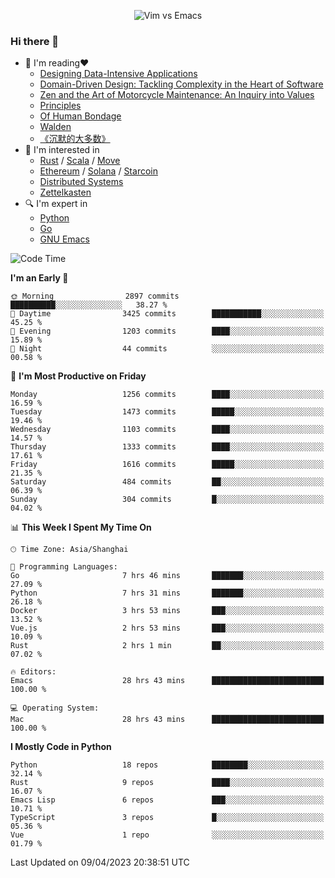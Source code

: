 <p align="center">
    <img src="https://gist.githubusercontent.com/coldnight/e696baffb094e71c96cb302118878eae/raw/40ea5053a6f66cc65f90f437e4173497da225958/banner.gif" alt="Vim vs Emacs" />
</p>

### Hi there 👋

- 📖 I'm reading❤️
    + [Designing Data-Intensive Applications](https://www.oreilly.com/library/view/designing-data-intensive-applications/9781491903063/)
    + [Domain-Driven Design: Tackling Complexity in the Heart of Software](https://www.dddcommunity.org/book/evans_2003/)
    + [Zen and the Art of Motorcycle Maintenance: An Inquiry into Values](https://en.wikipedia.org/wiki/Zen_and_the_Art_of_Motorcycle_Maintenance)
    + [Principles](https://www.principles.com/)
    + [Of Human Bondage](https://en.wikipedia.org/wiki/Of_Human_Bondage)
    + [Walden](https://en.wikipedia.org/wiki/Walden)
    + [《沉默的大多数》](https://en.wikipedia.org/wiki/Silent_majority)
- 🌱 I'm interested in
    + [Rust](https://www.rust-lang.org/) / [Scala](https://www.scala-lang.org/) / [Move](https://github.com/move-language/move/)
    + [Ethereum](https://ethereum.org/en/) / [Solana](https://solana.com/) / [Starcoin](https://github.com/starcoinorg/starcoin)
	+ [Distributed Systems](https://www.linuxzen.com/notes/topics/20200320174417_%E5%88%86%E5%B8%83%E5%BC%8F/)
	+ [Zettelkasten](https://www.linuxzen.com/notes/notes/20220120080920-slip_box/)
- 🔍 I'm expert in
    + [Python](https://www.python.org/)
    + [Go](https://go.dev/)
    + [GNU Emacs](https://www.gnu.org/software/emacs/)

<!--START_SECTION:waka-->
![Code Time](http://img.shields.io/badge/Code%20Time-2%2C037%20hrs%2047%20mins-blue)

**I'm an Early 🐤** 

```text
🌞 Morning                2897 commits        ██████████░░░░░░░░░░░░░░░   38.27 % 
🌆 Daytime                3425 commits        ███████████░░░░░░░░░░░░░░   45.25 % 
🌃 Evening                1203 commits        ████░░░░░░░░░░░░░░░░░░░░░   15.89 % 
🌙 Night                  44 commits          ░░░░░░░░░░░░░░░░░░░░░░░░░   00.58 % 
```
📅 **I'm Most Productive on Friday** 

```text
Monday                   1256 commits        ████░░░░░░░░░░░░░░░░░░░░░   16.59 % 
Tuesday                  1473 commits        █████░░░░░░░░░░░░░░░░░░░░   19.46 % 
Wednesday                1103 commits        ████░░░░░░░░░░░░░░░░░░░░░   14.57 % 
Thursday                 1333 commits        ████░░░░░░░░░░░░░░░░░░░░░   17.61 % 
Friday                   1616 commits        █████░░░░░░░░░░░░░░░░░░░░   21.35 % 
Saturday                 484 commits         ██░░░░░░░░░░░░░░░░░░░░░░░   06.39 % 
Sunday                   304 commits         █░░░░░░░░░░░░░░░░░░░░░░░░   04.02 % 
```


📊 **This Week I Spent My Time On** 

```text
🕑︎ Time Zone: Asia/Shanghai

💬 Programming Languages: 
Go                       7 hrs 46 mins       ███████░░░░░░░░░░░░░░░░░░   27.09 % 
Python                   7 hrs 31 mins       ███████░░░░░░░░░░░░░░░░░░   26.18 % 
Docker                   3 hrs 53 mins       ███░░░░░░░░░░░░░░░░░░░░░░   13.52 % 
Vue.js                   2 hrs 53 mins       ███░░░░░░░░░░░░░░░░░░░░░░   10.09 % 
Rust                     2 hrs 1 min         ██░░░░░░░░░░░░░░░░░░░░░░░   07.02 % 

🔥 Editors: 
Emacs                    28 hrs 43 mins      █████████████████████████   100.00 % 

💻 Operating System: 
Mac                      28 hrs 43 mins      █████████████████████████   100.00 % 
```

**I Mostly Code in Python** 

```text
Python                   18 repos            ████████░░░░░░░░░░░░░░░░░   32.14 % 
Rust                     9 repos             ████░░░░░░░░░░░░░░░░░░░░░   16.07 % 
Emacs Lisp               6 repos             ███░░░░░░░░░░░░░░░░░░░░░░   10.71 % 
TypeScript               3 repos             █░░░░░░░░░░░░░░░░░░░░░░░░   05.36 % 
Vue                      1 repo              ░░░░░░░░░░░░░░░░░░░░░░░░░   01.79 % 
```




 Last Updated on 09/04/2023 20:38:51 UTC
<!--END_SECTION:waka-->
